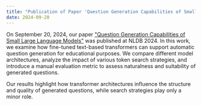 ```yaml
---
title: "Publication of Paper 'Question Generation Capabilities of Small Large Language Models'"
date: 2024-09-20
---
```


On September 20, 2024, our paper ["Question Generation Capabilities of Small Large Language Models"](https://link.springer.com/chapter/10.1007/978-3-031-70242-6_18) was published at NLDB 2024. 
In this work, we examine how fine-tuned text-based transformers can support automatic question generation for educational purposes. 
We compare different model architectures, analyze the impact of various token search strategies, and introduce a manual evaluation metric to assess naturalness and suitability of generated questions. 

Our results highlight how transformer architectures influence the structure and quality of generated questions, while search strategies play only a minor role.


